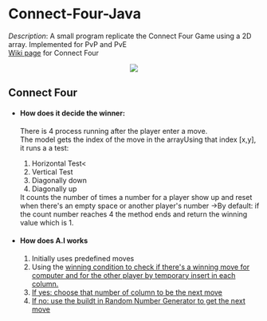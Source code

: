# Connect-Four-Java

<i>Description</i>: A small program replicate the Connect Four Game using a 2D array. Implemented for PvP and PvE<br>
<a href="https://en.wikipedia.org/wiki/Connect_Four">Wiki page</a> for Connect Four</br>
<center><img src="https://upload.wikimedia.org/wikipedia/commons/a/ad/Connect_Four.gif"></img></center>

<h2>Connect Four</h2>

<ul>
<li><h4>How does it decide the winner:</h4></li>
There is 4 process running after the player enter a move. 
<br>
The model gets the index of the move in the arrayUsing that index [x,y], it runs a a test:<br>
<ol>
<li>Horizontal Test<
<li>Vertical Test
<li>Diagonally down
<li>Diagonally up
</ol>
It counts the number of times a number for a player show up and reset when there's an empty space or another player's number
->By default: if the count number reaches 4 the method ends and return the winning value which is 1.<br>
<li><h4>How does A.I works</h4>
<ol>
<li>Initially uses predefined moves
<li>Using the <u>winning condition<u> to check if there's a winning move for computer and for the other player
by temporary insert in each column.
<li>If yes: choose that number of column to be the next move
<li>If no: use the buildt in Random Number Generator to get the next move
</ol>
</ul>
